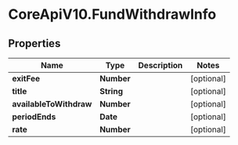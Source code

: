 # CoreApiV10.FundWithdrawInfo

## Properties
Name | Type | Description | Notes
------------ | ------------- | ------------- | -------------
**exitFee** | **Number** |  | [optional] 
**title** | **String** |  | [optional] 
**availableToWithdraw** | **Number** |  | [optional] 
**periodEnds** | **Date** |  | [optional] 
**rate** | **Number** |  | [optional] 


